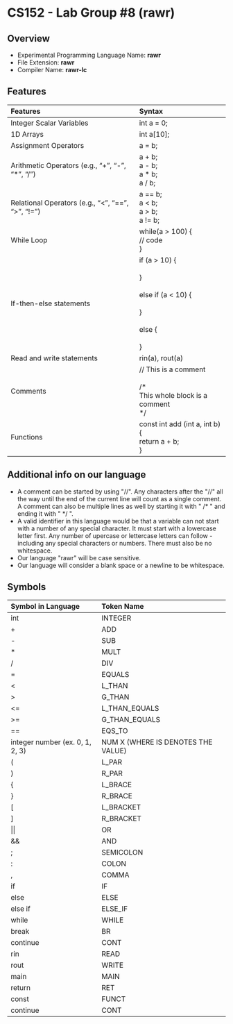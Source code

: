 # CS152 - Lab Group #8 (rawr)

## Overview

- Experimental Programming Language Name: <b>rawr</b>
- File Extension: <b>rawr</b>
- Compiler Name: <b>rawr-lc</b>

## Features

| Features                                          | Syntax                                                                                       |
| :------------------------------------------------ | :------------------------------------------------------------------------------------------- |
| Integer Scalar Variables                          | int a = 0;                                                                                    |
| 1D Arrays                                         | int a[10];                                                                                    |
| Assignment Operators                              | a = b;                                                                                        |
| Arithmetic Operators (e.g., “+”, “-”, “\*”, “/”)  | a + b; <br> a - b; <br> a \* b; <br> a / b;                                                      |
| Relational Operators (e.g., “<”, “==”, “>”, “!=”) | a == b; <br> a < b; <br> a > b; <br> a != b;                                                     |
| While Loop                                        | while(a > 100) { <br/>// code<br/>}                                                          |
| If-then-else statements                           | if (a > 10) {<br/><br/>} <br/><br/>else if (a < 10) {<br/><br/>} <br/><br/>else {<br/><br/>} |
| Read and write statements                         | rin(a), rout(a)                                                                              |
| Comments                                          | // This is a comment <br/><br/>/* <br> This whole block is a comment <br>*/                  |
| Functions                                         | const int add (int a, int b) {<br>return a + b;<br>}                                         |

## Additional info on our language

- A comment can be started by using "//". Any characters after the "//" all the way until the end of the current line will count as a single comment. A comment can also be multiple lines as well by starting it with " /* " and ending it with " */ ".
- A valid identifier in this language would be that a variable can not start with a number of any special character. It must start with a lowercase letter first. Any number of upercase or lettercase letters can follow - including any special characters or numbers. There must also be no whitespace.
- Our language "rawr" will be case sensitive.
- Our language will consider a blank space or a newline to be whitespace.

## Symbols

| Symbol in Language              | Token Name                         |
| :------------------------------ | :--------------------------------- |
| int                             | INTEGER                            |
| +                               | ADD                                |
| -                               | SUB                                |
| \*                              | MULT                               |
| /                               | DIV                                |
| =                               | EQUALS                             |
| <                               | L_THAN                             |
| >                               | G_THAN                             |
| <=                              | L_THAN_EQUALS                      |
| >=                              | G_THAN_EQUALS                      |
| ==                              | EQS_TO                             |
| integer number (ex. 0, 1, 2, 3) | NUM X (WHERE IS DENOTES THE VALUE) |
| (                               | L_PAR                              |
| )                               | R_PAR                              |
| {                               | L_BRACE                            |
| }                               | R_BRACE                            |
| [                               | L_BRACKET                          |
| ]                               | R_BRACKET                          |
| \|\|                            | OR                                 |
| &&                              | AND                                |
| ;                               | SEMICOLON                          |
| :                               | COLON                              |
| ,                               | COMMA                              |
| if                              | IF                                 |
| else                            | ELSE                               |
| else if                         | ELSE_IF                            |
| while                           | WHILE                              |
| break                           | BR                                 |
| continue                        | CONT                               |
| rin                             | READ                               |
| rout                            | WRITE                              |
| main                            | MAIN                               |
| return                          | RET                                |
| const                           | FUNCT                              |
| continue                        | CONT                               |
